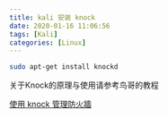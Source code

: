 ```yaml
---
title: kali 安装 knock 
date: 2020-01-16 11:06:56
tags: [Kali]
categories: [Linux]
---
```



```bash
sudo apt-get install knockd
```

关于Knock的原理与使用请参考鸟哥的教程

[使用 knock 管理防火牆](http://linux.vbird.org/linux_security/knockd.php)




